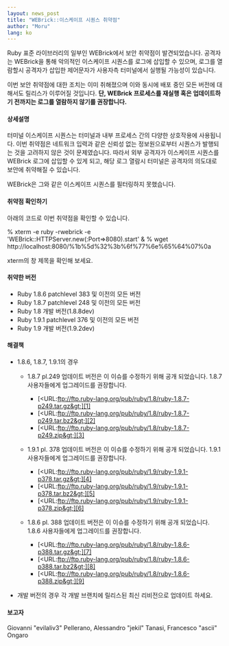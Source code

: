 ```yaml
---
layout: news_post
title: "WEBrick::이스케이프 시퀀스 취약점"
author: "Moru"
lang: ko
---
```


Ruby 표준 라이브러리의 일부인 WEBrick에서 보안 취약점이 발견되었습니다. 공격자는 WEBrick을 통해 악의적인
이스케이프 시퀀스를 로그에 삽입할 수 있으며, 로그를 열람할시 공격자가 삽입한 제어문자가 사용자측 터미널에서 실행될 가능성이
있습니다.

이번 보안 취약점에 대한 조치는 이미 취해졌으며 이와 동시에 배포 중인 모든 버전에 대해서도 릴리스가 이루어질 것입니다. **단, WEBrick 프로세스를 재실행 혹은 업데이트하기 전까지는 로그를 열람하지 않기를 권장합니다.**

#### 상세설명

터미널 이스케이프 시퀀스는 터미널과 내부 프로세스 간의 다양한 상호작용에 사용됩니다. 이번 취약점은 네트워크 입력과 같은 신뢰성
없는 정보원으로부터 시퀀스가 발행되는 것을 고려하지 않은 것이 문제였습니다. 따라서 외부 공격자가 이스케이프 시퀀스를
WEBrick 로그에 삽입할 수 있게 되고, 해당 로그 열람시 터미널은 공격자의 의도대로 보안에 취약해질 수 있습니다.

WEBrick은 그와 같은 이스케이프 시퀀스를 필터링하지 못했습니다.

#### 취약점 확인하기

아래의 코드로 이번 취약점을 확인할 수 있습니다.

% xterm -e ruby -rwebrick -e
\'WEBrick::HTTPServer.new(:Port=&gt;8080).start\' &amp; % wget
http://localhost:8080/%1b%5d%32%3b%6f%77%6e%65%64%07%0a

xterm의 창 제목을 확인해 보세요.

#### 취약한 버전

* Ruby 1.8.6 patchlevel 383 및 이전의 모든 버전
* Ruby 1.8.7 patchlevel 248 및 이전의 모든 버전
* Ruby 1.8 개발 버전(1.8.8dev)
* Ruby 1.9.1 patchlevel 376 및 이전의 모든 버전
* Ruby 1.9 개발 버전(1.9.2dev)

#### 해결책

* 1\.8.6, 1.8.7, 1.9.1의 경우
  * 1\.8.7 pl.249 업데이트 버전은 이 이슈를 수정하기 위해 공개 되었습니다. 1.8.7 사용자들에게 업그레이드를
    권장합니다.
    * [&lt;URL:ftp://ftp.ruby-lang.org/pub/ruby/1.8/ruby-1.8.7-p249.tar.gz&gt;][1]
    * [&lt;URL:ftp://ftp.ruby-lang.org/pub/ruby/1.8/ruby-1.8.7-p249.tar.bz2&gt;][2]
    * [&lt;URL:ftp://ftp.ruby-lang.org/pub/ruby/1.8/ruby-1.8.7-p249.zip&gt;][3]

  * 1\.9.1 pl. 378 업데이트 버전은 이 이슈를 수정하기 위해 공개 되었습니다. 1.9.1 사용자들에게 업그레이드를
    권장합니다.
    * [&lt;URL:ftp://ftp.ruby-lang.org/pub/ruby/1.9/ruby-1.9.1-p378.tar.gz&gt;][4]
    * [&lt;URL:ftp://ftp.ruby-lang.org/pub/ruby/1.9/ruby-1.9.1-p378.tar.bz2&gt;][5]
    * [&lt;URL:ftp://ftp.ruby-lang.org/pub/ruby/1.9/ruby-1.9.1-p378.zip&gt;][6]

  * 1\.8.6 pl. 388 업데이트 버전은 이 이슈를 수정하기 위해 공개 되었습니다. 1.8.6 사용자들에게 업그레이드를
    권장합니다.
    * [&lt;URL:ftp://ftp.ruby-lang.org/pub/ruby/1.8/ruby-1.8.6-p388.tar.gz&gt;][7]
    * [&lt;URL:ftp://ftp.ruby-lang.org/pub/ruby/1.8/ruby-1.8.6-p388.tar.bz2&gt;][8]
    * [&lt;URL:ftp://ftp.ruby-lang.org/pub/ruby/1.8/ruby-1.8.6-p388.zip&gt;][9]

* 개발 버전의 경우 각 개발 브랜치에 릴리스된 최신 리비전으로 업데이트 하세요.

#### 보고자

Giovanni \"evilaliv3\" Pellerano, Alessandro \"jekil\" Tanasi, Francesco
\"ascii\" Ongaro



[1]: ftp://ftp.ruby-lang.org/pub/ruby/1.8/ruby-1.8.7-p249.tar.gz
[2]: ftp://ftp.ruby-lang.org/pub/ruby/1.8/ruby-1.8.7-p249.tar.bz2
[3]: ftp://ftp.ruby-lang.org/pub/ruby/1.8/ruby-1.8.7-p249.zip
[4]: ftp://ftp.ruby-lang.org/pub/ruby/1.9/ruby-1.9.1-p378.tar.gz
[5]: ftp://ftp.ruby-lang.org/pub/ruby/1.9/ruby-1.9.1-p378.tar.bz2
[6]: ftp://ftp.ruby-lang.org/pub/ruby/1.9/ruby-1.9.1-p378.zip
[7]: ftp://ftp.ruby-lang.org/pub/ruby/1.8/ruby-1.8.6-p388.tar.gz
[8]: ftp://ftp.ruby-lang.org/pub/ruby/1.8/ruby-1.8.6-p388.tar.bz2
[9]: ftp://ftp.ruby-lang.org/pub/ruby/1.8/ruby-1.8.6-p388.zip
